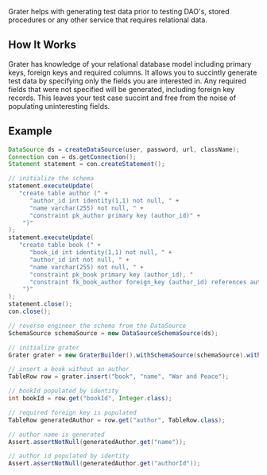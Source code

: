 Grater helps with generating test data prior to testing DAO's, stored procedures or any other service that requires
relational data. 

How It Works
------------
Grater has knowledge of your relational database model including primary keys, foreign keys and required columns.
It allows you to succintly generate test data by specifying only the fields you are interested in. Any required
fields that were not specified will be generated, including foreign key records. This leaves your test case succint
and free from the noise of populating uninteresting fields.

Example
-------

```java
DataSource ds = createDataSource(user, password, url, className);
Connection con = ds.getConnection();
Statement statement = con.createStatement();

// initialize the schema
statement.executeUpdate(
   "create table author (" +
      "author_id int identity(1,1) not null, " +
      "name varchar(255) not null, " +
      "constraint pk_author primary key (author_id)" +
    ")"
);
statement.executeUpdate(
   "create table book (" +
      "book_id int identity(1,1) not null, " +
      "author_id int not null, " +
      "name varchar(255) not null, " +
      "constraint pk_book primary key (author_id), "
      "constraint fk_book_author foreign_key (author_id) references author(author_id)" +
    ")"
);
statement.close();
con.close();

// reverse engineer the schema from the DataSource
SchemaSource schemaSource = new DataSourceSchemaSource(ds);

// initialize grater
Grater grater = new GraterBuilder().withSchemaSource(schemaSource).withDataSource(ds).build();

// insert a book without an author
TableRow row = grater.insert("book", "name", "War and Peace");

// bookId populated by identity
int bookId = row.get("bookId", Integer.class);

// required foreign key is populated
TableRow generatedAuthor = row.get("author", TableRow.class);

// author name is generated
Assert.assertNotNull(generatedAuthor.get("name"));

// author id populated by identity
Assert.assertNotNull(generatedAuthor.get("authorId"));
```
